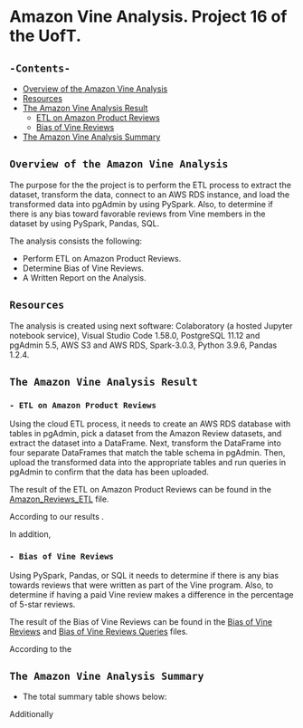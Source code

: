 # Amazon Vine Analysis. Project 16 of the UofT.
## `-Contents-`	
	
- [Overview of the Amazon Vine Analysis](#Overview-of-the-Amazon-Vine-Analysis)	
- [Resources](#resources)	
- [The Amazon Vine Analysis Result](#The-MechaCar-Statistical-Analysis-Result)
  - [ETL on Amazon Product Reviews](ETL-on-Amazon-Product-Reviews)
  - [Bias of Vine Reviews](Bias-of-Vine-Reviews)
- [The Amazon Vine Analysis Summary](#-The-Amazon-Vine-Analysis-Summary)
## `Overview of the Amazon Vine Analysis`	
	
The purpose for the the project is to perform the ETL process to extract the dataset, transform the data, connect to an AWS RDS instance, and load the transformed data into pgAdmin by using PySpark. Also, to determine if there is any bias toward favorable reviews from Vine members in the dataset by using PySpark, Pandas, SQL.

The analysis consists the following: 
- Perform ETL on Amazon Product Reviews.
- Determine Bias of Vine Reviews.
- A Written Report on the Analysis.

## `Resources`	
The analysis is created using next software: Colaboratory (a hosted Jupyter notebook service), Visual Studio Code 1.58.0, PostgreSQL 11.12 and pgAdmin 5.5, AWS S3 and AWS RDS, Spark-3.0.3, Python 3.9.6, Pandas 1.2.4.

## `The Amazon Vine Analysis Result`
### `- ETL on Amazon Product Reviews`	

Using the cloud ETL process, it needs to create an AWS RDS database with tables in pgAdmin, pick a dataset from the Amazon Review datasets, and extract the dataset into a DataFrame. Next, transform the DataFrame into four separate DataFrames that match the table schema in pgAdmin. Then, upload the transformed data into the appropriate tables and run queries in pgAdmin to confirm that the data has been uploaded.

The result of the ETL on Amazon Product Reviews can be found in the [Amazon_Reviews_ETL](./Amazon_Reviews_ETL.ipynb) file.

According to our results .

In addition, 
### `- Bias of Vine Reviews`

Using PySpark, Pandas, or SQL it needs to determine if there is any bias towards reviews that were written as part of the Vine program. Also, to determine if having a paid Vine review makes a difference in the percentage of 5-star reviews.

The result of the Bias of Vine Reviews can be found in the [Bias of Vine Reviews](./Vine_Review_Analysis.ipynb) and [Bias of Vine Reviews Queries](./Vine_Review_Analysis.sql) files.

According to the 
## `The Amazon Vine Analysis Summary`	
- The total summary table shows below:

Additionally